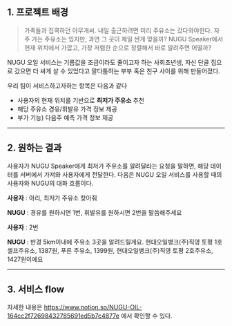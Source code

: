 ## 1. 프로젝트 배경

> 가족들과 집콕하던 아무개씨. 내일 출근하려면 미리 주유소는 갔다와야한다. 자주 가는 주유소는 있지만, 과연 그 곳이 제일 싼게 맞을까? NUGU Speaker에서 현재 위치에서 가깝고, 가장 저렴한 순으로 정렬해서 바로 알려주면 어떨까?

NUGU 오일 서비스는 기름값을 조금이라도 줄이고자 하는 사회초년생, 자신 단골 집으로 갔으면 더 싸게 살 수 있었다고 말다툼하는 부부 혹은 친구 사이를 위해 만들어졌다. 

우리 팀이 서비스하고자하는 항목은 다음과 같다 

- 사용자의 현재 위치를 기반으로 **최저가 주유소** 추천
- 해당 주유소 경유/휘발유 가격 정보 제공
- 부가 기능) 다음주 예측 가격 정보 제공

---

## 2. 원하는 결과

사용자가 NUGU Speaker에게 최저가 주유소를 알려달라는 요청을 말하면, 해당 데이터를 서버에서 가져와 사용자에게 전달한다. 다음은 NUGU 오일 서비스를 사용할 때의 사용자와 NUGU의 대화 흐름이다. 



**사용자** : 아리, 최저가 주유소 찾아줘 

**NUGU** : 경유를 원하시면 1번, 휘발유를 원하시면 2번을 말씀해주세요 

**사용자** : 2번 

**NUGU** : 반경 5km이내에 주유소 3곳을 알려드릴게요. 현대오일뱅크(주)직영 토평 1호 셀프주유소, 1387원, 푸른 주유소, 1399원, 현대오일뱅크(주)직영 토평 2호주유소, 1427원이에요 



---


## 3. 서비스 flow

 자세한 내용은 https://www.notion.so/NUGU-OIL-164cc2f72698432785691ed5b7c4877e 에서 확인할 수 있다. 
